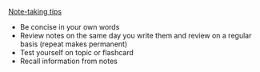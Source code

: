 [Note-taking tips](https://hilt.harvard.edu/blog/note-taking-tools-and-tips)

* Be concise in your own words
* Review notes on the same day you write them and review on a regular basis (repeat makes permanent)
* Test yourself on topic or flashcard
* Recall information from notes
